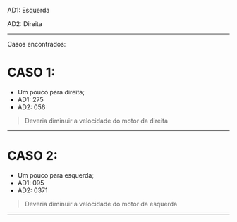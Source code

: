 AD1: Esquerda

AD2: Direita

----

Casos encontrados:

# CASO 1:
- Um pouco para direita;
- AD1: 275
- AD2: 056

> Deveria diminuir a velocidade do motor da direita 
---

# CASO 2:
- Um pouco para esquerda;
- AD1: 095
- AD2: 0371
> Deveria diminuir a velocidade do motor da esquerda
---